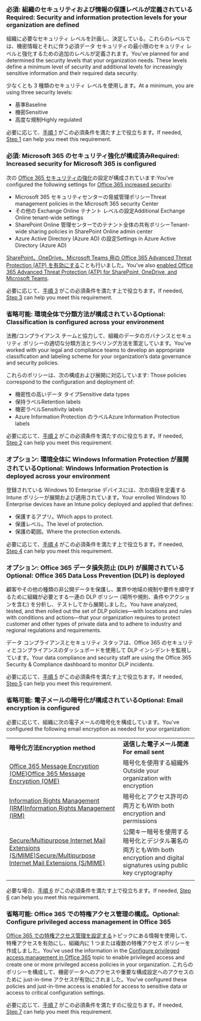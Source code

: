 <a name="crit-infoprotect-step1"></a>
### <a name="required-security-and-information-protection-levels-for-your-organization-are-defined"></a><span data-ttu-id="23f93-101">必須: 組織のセキュリティおよび情報の保護レベルが定義されている</span><span class="sxs-lookup"><span data-stu-id="23f93-101">Required: Security and information protection levels for your organization are defined</span></span>

<span data-ttu-id="23f93-p101">組織に必要なセキュリティ レベルを計画し、決定している。これらのレベルでは、機密情報とそれに伴う必須データ セキュリティの最小限のセキュリティ レベルと強化するための追加のレベルが定義されます。</span><span class="sxs-lookup"><span data-stu-id="23f93-p101">You've planned for and determined the security levels that your organization needs. These levels define a minimum level of security and additional levels for increasingly sensitive information and their required data security.</span></span>

<span data-ttu-id="23f93-104">少なくとも 3 種類のセキュリティ レベルを使用します。</span><span class="sxs-lookup"><span data-stu-id="23f93-104">At a minimum, you are using three security levels:</span></span>

- <span data-ttu-id="23f93-105">基準</span><span class="sxs-lookup"><span data-stu-id="23f93-105">Baseline</span></span>
- <span data-ttu-id="23f93-106">機密</span><span class="sxs-lookup"><span data-stu-id="23f93-106">Sensitive</span></span>
- <span data-ttu-id="23f93-107">高度な規制</span><span class="sxs-lookup"><span data-stu-id="23f93-107">Highly regulated</span></span>

<span data-ttu-id="23f93-108">必要に応じて、[手順 1](../infoprotect-define-sec-infoprotect-levels.md) がこの必須条件を満たす上で役立ちます。</span><span class="sxs-lookup"><span data-stu-id="23f93-108">If needed, [Step 1](../infoprotect-define-sec-infoprotect-levels.md) can help you meet this requirement.</span></span> 

<a name="crit-infoprotect-step3"></a>
### <a name="required-increased-security-for-microsoft-365-is-configured"></a><span data-ttu-id="23f93-109">必須: Microsoft 365 のセキュリティ強化が構成済み</span><span class="sxs-lookup"><span data-stu-id="23f93-109">Required: Increased security for Microsoft 365 is configured</span></span>

<span data-ttu-id="23f93-110">次の [Office 365 セキュリティの強化](https://docs.microsoft.com/office365/securitycompliance/tenant-wide-setup-for-increased-security)の設定が構成されています:</span><span class="sxs-lookup"><span data-stu-id="23f93-110">You've configured the following settings for [Office 365 increased security](https://docs.microsoft.com/office365/securitycompliance/tenant-wide-setup-for-increased-security):</span></span>

- <span data-ttu-id="23f93-111">Microsoft 365 セキュリティセンターの脅威管理ポリシー</span><span class="sxs-lookup"><span data-stu-id="23f93-111">Threat management policies in the Microsoft 365 security Center</span></span>
- <span data-ttu-id="23f93-112">その他の Exchange Online テナント レベルの設定</span><span class="sxs-lookup"><span data-stu-id="23f93-112">Additional Exchange Online tenant-wide settings</span></span>
- <span data-ttu-id="23f93-113">SharePoint Online 管理センターでのテナント全体の共有ポリシー</span><span class="sxs-lookup"><span data-stu-id="23f93-113">Tenant-wide sharing policies in SharePoint Online admin center</span></span>
- <span data-ttu-id="23f93-114">Azure Active Directory (Azure AD) の設定</span><span class="sxs-lookup"><span data-stu-id="23f93-114">Settings in Azure Active Directory (Azure AD)</span></span>

<span data-ttu-id="23f93-115">[SharePoint、OneDrive、Microsoft Teams 用の Office 365 Advanced Threat Protection (ATP) を有効にする](https://docs.microsoft.com/office365/securitycompliance/turn-on-atp-for-spo-odb-and-teams)ことも行いました。</span><span class="sxs-lookup"><span data-stu-id="23f93-115">You've also [enabled Office 365 Advanced Threat Protection (ATP) for SharePoint, OneDrive, and Microsoft Teams](https://docs.microsoft.com/office365/securitycompliance/turn-on-atp-for-spo-odb-and-teams).</span></span>

<span data-ttu-id="23f93-116">必要に応じて、[手順 3](../infoprotect-configure-increased-security-office-365.md) がこの必須条件を満たす上で役立ちます。</span><span class="sxs-lookup"><span data-stu-id="23f93-116">If needed, [Step 3](../infoprotect-configure-increased-security-office-365.md) can help you meet this requirement.</span></span> 

<a name="crit-infoprotect-step2"></a>
### <a name="optional-classification-is-configured-across-your-environment"></a><span data-ttu-id="23f93-117">省略可能: 環境全体で分類方法が構成されている</span><span class="sxs-lookup"><span data-stu-id="23f93-117">Optional: Classification is configured across your environment</span></span>

<span data-ttu-id="23f93-118">法務/コンプライアンス チームと協力して、組織のデータのガバナンスとセキュリティ ポリシーの適切な分類方法とラベリング方法を策定しています。</span><span class="sxs-lookup"><span data-stu-id="23f93-118">You've worked with your legal and compliance teams to develop an appropriate classification and labeling scheme for your organization’s data governance and security policies.</span></span> 

<span data-ttu-id="23f93-119">これらのポリシーは、次の構成および展開に対応しています: </span><span class="sxs-lookup"><span data-stu-id="23f93-119">Those policies correspond to the configuration and deployment of:</span></span>

- <span data-ttu-id="23f93-120">機密性の高いデータ タイプ</span><span class="sxs-lookup"><span data-stu-id="23f93-120">Sensitive data types</span></span>
- <span data-ttu-id="23f93-121">保持ラベル</span><span class="sxs-lookup"><span data-stu-id="23f93-121">Retention labels</span></span>
- <span data-ttu-id="23f93-122">機密ラベル</span><span class="sxs-lookup"><span data-stu-id="23f93-122">Sensitivity labels</span></span>
- <span data-ttu-id="23f93-123">Azure Information Protection のラベル</span><span class="sxs-lookup"><span data-stu-id="23f93-123">Azure Information Protection labels</span></span>

<span data-ttu-id="23f93-124">必要に応じて、[手順 2](../infoprotect-configure-classification.md) がこの必須条件を満たすのに役立ちます。</span><span class="sxs-lookup"><span data-stu-id="23f93-124">If needed, [Step 2](../infoprotect-configure-classification.md) can help you meet this requirement.</span></span> 


<a name="crit-infoprotect-step4"></a>
### <a name="optional-windows-information-protection-is-deployed-across-your-environment"></a><span data-ttu-id="23f93-125">オプション: 環境全体に Windows Information Protection が展開されている</span><span class="sxs-lookup"><span data-stu-id="23f93-125">Optional: Windows Information Protection is deployed across your environment</span></span>

<span data-ttu-id="23f93-126">登録されている Windows 10 Enterprise デバイスには、次の項目を定義する Intune ポリシーが展開および適用されています。</span><span class="sxs-lookup"><span data-stu-id="23f93-126">Your enrolled Windows 10 Enterprise devices have an Intune policy deployed and applied that defines:</span></span>

- <span data-ttu-id="23f93-127">保護するアプリ。</span><span class="sxs-lookup"><span data-stu-id="23f93-127">Which apps to protect.</span></span>
- <span data-ttu-id="23f93-128">保護レベル。</span><span class="sxs-lookup"><span data-stu-id="23f93-128">The level of protection.</span></span>
- <span data-ttu-id="23f93-129">保護の範囲。</span><span class="sxs-lookup"><span data-stu-id="23f93-129">Where the protection extends.</span></span>

<span data-ttu-id="23f93-130">必要に応じて、[手順 4](../infoprotect-deploy-windows-information-protection.md) がこの必須条件を満たす上で役立ちます。</span><span class="sxs-lookup"><span data-stu-id="23f93-130">If needed, [Step 4](../infoprotect-deploy-windows-information-protection.md) can help you meet this requirement.</span></span> 

<a name="crit-infoprotect-step5"></a>
### <a name="optional-office-365-data-loss-prevention-dlp-is-deployed"></a><span data-ttu-id="23f93-131">オプション: Office 365 データ損失防止 (DLP) が展開されている</span><span class="sxs-lookup"><span data-stu-id="23f93-131">Optional: Office 365 Data Loss Prevention (DLP) is deployed</span></span>

<span data-ttu-id="23f93-132">顧客やその他の種類の非公開データを保護し、業界や地域の規制や要件を順守するために組織が必要とする一連の DLP ポリシー (場所や規則、条件やアクションを含む) を分析し、テストしてから展開しました。</span><span class="sxs-lookup"><span data-stu-id="23f93-132">You have analyzed, tested, and then rolled out the set of DLP policies—with locations and rules with conditions and actions—that your organization requires to protect customer and other types of private data and to adhere to industry and regional regulations and requirements.</span></span>

<span data-ttu-id="23f93-133">データ コンプライアンスとセキュリティ スタッフは、Office 365 のセキュリティとコンプライアンスのダッシュボードを使用して DLP インシデントを監視しています。</span><span class="sxs-lookup"><span data-stu-id="23f93-133">Your data compliance and security staff are using the Office 365 Security & Compliance dashboard to monitor DLP incidents.</span></span>

<span data-ttu-id="23f93-134">必要に応じて、[手順 5](../infoprotect-data-loss-prevention.md) がこの必須条件を満たす上で役立ちます。</span><span class="sxs-lookup"><span data-stu-id="23f93-134">If needed, [Step 5](../infoprotect-data-loss-prevention.md) can help you meet this requirement.</span></span> 

<a name="crit-infoprotect-step6"></a>
### <a name="optional-email-encryption-is-configured"></a><span data-ttu-id="23f93-135">省略可能: 電子メールの暗号化が構成されている</span><span class="sxs-lookup"><span data-stu-id="23f93-135">Optional: Email encryption is configured</span></span>

<span data-ttu-id="23f93-136">必要に応じて、組織に次の電子メールの暗号化を構成しています。</span><span class="sxs-lookup"><span data-stu-id="23f93-136">You've configured the following email encryption as needed for your organization:</span></span>

|||
|:-------|:-----|
| <span data-ttu-id="23f93-137">**暗号化方法**</span><span class="sxs-lookup"><span data-stu-id="23f93-137">**Encryption method**</span></span> | <span data-ttu-id="23f93-138">**送信した電子メール関連**</span><span class="sxs-lookup"><span data-stu-id="23f93-138">**For email sent**</span></span> |
| [<span data-ttu-id="23f93-139">Office 365 Message Encryption (OME)</span><span class="sxs-lookup"><span data-stu-id="23f93-139">Office 365 Message Encryption (OME)</span></span>](https://docs.microsoft.com/Office365/SecurityCompliance/ome)  | <span data-ttu-id="23f93-140">暗号化を使用する組織外</span><span class="sxs-lookup"><span data-stu-id="23f93-140">Outside your organization with encryption</span></span> |
| [<span data-ttu-id="23f93-141">Information Rights Management (IRM)</span><span class="sxs-lookup"><span data-stu-id="23f93-141">Information Rights Management (IRM)</span></span>](https://docs.microsoft.com/office365/SecurityCompliance/information-rights-management-in-exchange-online) | <span data-ttu-id="23f93-142">暗号化とアクセス許可の両方とも</span><span class="sxs-lookup"><span data-stu-id="23f93-142">With both encryption and permissions</span></span> |
| [<span data-ttu-id="23f93-143">Secure/Multipurpose Internet Mail Extensions (S/MIME)</span><span class="sxs-lookup"><span data-stu-id="23f93-143">Secure/Multipurpose Internet Mail Extensions (S/MIME)</span></span>](https://docs.microsoft.com/Exchange/policy-and-compliance/smime) | <span data-ttu-id="23f93-144">公開キー暗号を使用する暗号化とデジタル署名の両方とも</span><span class="sxs-lookup"><span data-stu-id="23f93-144">With both encryption and digital signatures using public key cryptography</span></span> |
|||

<span data-ttu-id="23f93-145">必要な場合、[手順 6](../infoprotect-email-encryption.md) がこの必須条件を満たす上で役立ちます。</span><span class="sxs-lookup"><span data-stu-id="23f93-145">If needed, [Step 6](../infoprotect-email-encryption.md) can help you meet this requirement.</span></span>

<a name="crit-infoprotect-step7"></a>
### <a name="optional-configure-privileged-access-management-in-office-365"></a><span data-ttu-id="23f93-146">省略可能: Office 365 での特権アクセス管理の構成。</span><span class="sxs-lookup"><span data-stu-id="23f93-146">Optional: Configure privileged access management in Office 365</span></span>

<span data-ttu-id="23f93-147">[Office 365 での特権アクセス管理を設定する](https://docs.microsoft.com/office365/securitycompliance/privileged-access-management-configuration)トピックにある情報を使用して、特権アクセスを有効にし、組織内に 1 つまたは複数の特権アクセス ポリシーを作成しました。</span><span class="sxs-lookup"><span data-stu-id="23f93-147">You've used the information in the [Configure privileged access management in Office 365](https://docs.microsoft.com/office365/securitycompliance/privileged-access-management-configuration) topic to enable privileged access and create one or more privileged access policies in your organization.</span></span> <span data-ttu-id="23f93-148">これらのポリシーを構成して、機密データへのアクセスや重要な構成設定へのアクセスのために just-in-time アクセスが有効にされました。</span><span class="sxs-lookup"><span data-stu-id="23f93-148">You've configured these policies and just-in-time access is enabled for access to sensitive data or access to critical configuration settings.</span></span>

<span data-ttu-id="23f93-149">必要に応じて、[手順 7](../infoprotect-configure-privileged-access-management.md) がこの必須条件を満たすのに役立ちます。</span><span class="sxs-lookup"><span data-stu-id="23f93-149">If needed, [Step 7](../infoprotect-configure-privileged-access-management.md) can help you meet this requirement.</span></span> 
